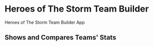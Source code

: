 # Heroes of The Storm Team Builder
Heroes of The Storm Team Builder App
## Shows and Compares Teams' Stats
